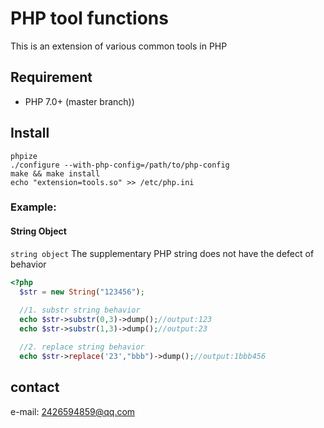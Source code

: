 # PHP tool functions  

This is an extension of various common tools in PHP

## Requirement
- PHP 7.0+  (master branch))

## Install
```shell
phpize
./configure --with-php-config=/path/to/php-config 
make && make install
echo "extension=tools.so" >> /etc/php.ini
```
### Example: 

#### String Object 

`string object` The supplementary PHP string does not have the defect of behavior  

```php
<?php
  $str = new String("123456");
    
  //1. substr string behavior
  echo $str->substr(0,3)->dump();//output:123
  echo $str->substr(1,3)->dump();//output:23

  //2. replace string behavior  
  echo $str->replace('23',"bbb")->dump();//output:1bbb456

```

## contact
e-mail: 2426594859@qq.com